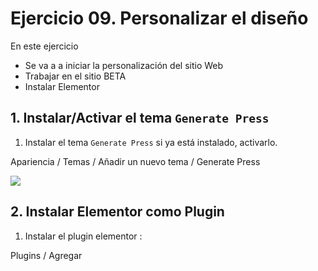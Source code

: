 
# Ejercicio 09. Personalizar el diseño
En este ejercicio 
- Se va a a iniciar la personalización del sitio Web
- Trabajar en el sitio BETA
- Instalar Elementor

## 1. Instalar/Activar el tema `Generate Press`
1. Instalar el tema `Generate Press` si ya está instalado, activarlo.

Apariencia / Temas / Añadir un nuevo tema / Generate Press


![](https://i.imgur.com/YnePFpR.png)

## 2. Instalar Elementor como Plugin
1. Instalar el plugin elementor : 

Plugins / Agregar 
<!--stackedit_data:
eyJoaXN0b3J5IjpbMTg0MzUxODIyOCwtMTU1MjM5OTU0OCwtOD
MyMDk4NzcyLDIxNzY1OTQ0Nl19
-->